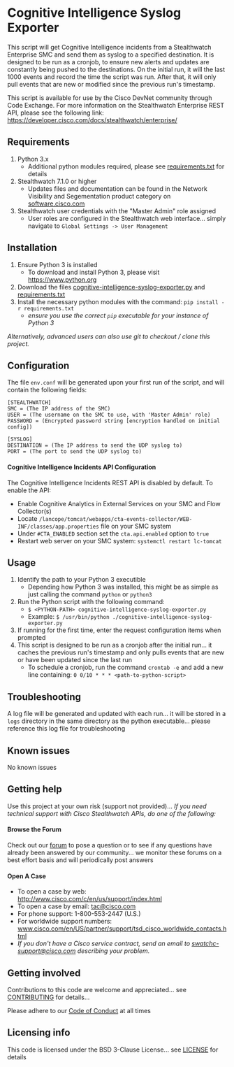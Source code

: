 # Cognitive Intelligence Syslog Exporter
This script will get Cognitive Intelligence incidents from a Stealthwatch Enterprise SMC and send them as syslog to a specified destination. It is designed to be run as a cronjob, to ensure new alerts and updates are constantly being pushed to the destinations. On the initial run, it will the last 1000 events and record the time the script was run. After that, it will only pull events that are new or modified since the previous run's timestamp.

This script is available for use by the Cisco DevNet community through Code Exchange. For more information on the Stealthwatch Enterprise REST API, please see the following link: https://developer.cisco.com/docs/stealthwatch/enterprise/

## Requirements
1. Python 3.x
    - Additional python modules required, please see [requirements.txt](requirements.txt) for details
2. Stealthwatch 7.1.0 or higher
    - Updates files and documentation can be found in the Network Visibility and Segementation product category on [software.cisco.com](https://software.cisco.com/download/home/286307082)
3. Stealthwatch user credentials with the "Master Admin" role assigned
    - User roles are configured in the Stealthwatch web interface... simply navigate to `Global Settings -> User Management`

## Installation
1. Ensure Python 3 is installed
   * To download and install Python 3, please visit https://www.python.org
2. Download the files [cognitive-intelligence-syslog-exporter.py](cognitive-intelligence-syslog-exporter.py) and [requirements.txt](requirements.txt)
3. Install the necessary python modules with the command: `pip install -r requirements.txt`
    * *ensure you use the correct `pip` executable for your instance of Python 3*

*Alternatively, advanced users can also use git to checkout / clone this project.*

## Configuration
The file `env.conf` will be generated upon your first run of the script, and will contain the following fields:
```
[STEALTHWATCH]
SMC = (The IP address of the SMC)
USER = (The username on the SMC to use, with 'Master Admin' role)
PASSWORD = (Encrypted password string [encryption handled on initial config])

[SYSLOG]
DESTINATION = (The IP address to send the UDP syslog to)
PORT = (The port to send the UDP syslog to)
```

#### **Cognitive Intelligence Incidents API Configuration**
The Cognitive Intelligence Incidents REST API is disabled by default. To enable the API:

* Enable Cognitive Analytics in External Services on your SMC and Flow Collector(s)
* Locate `/lancope/tomcat/webapps/cta-events-collector/WEB-INF/classes/app.properties` file on your SMC system
* Under `#CTA_ENABLED` section set the `cta.api.enabled` option to `true`
* Restart web server on your SMC system: `systemctl restart lc-tomcat`

## Usage
1. Identify the path to your Python 3 executible
    * Depending how Python 3 was installed, this might be as simple as just calling the command `python` or `python3`
2. Run the Python script with the following command:
    * `$ <PYTHON-PATH> cognitive-intelligence-syslog-exporter.py`
    * Example: `$ /usr/bin/python ./cognitive-intelligence-syslog-exporter.py`
3. If running for the first time, enter the request configuration items when prompted
4. This script is designed to be run as a cronjob after the initial run... it caches the previous run's timestamp and only pulls events that are new or have been updated since the last run
    * To schedule a cronjob, run the command `crontab -e` and add a new line containing: `0 0/10 * * * <path-to-python-script>`

## Troubleshooting
A log file will be generated and updated with each run... it will be stored in a `logs` directory in the same directory as the python executable... please reference this log file for troubleshooting

## Known issues
No known issues

## Getting help
Use this project at your own risk (support not provided)... *If you need technical support with Cisco Stealthwatch APIs, do one of the following:*

#### Browse the Forum
Check out our [forum](https://community.cisco.com/t5/custom/page/page-id/customFilteredByMultiLabel?board=j-disc-dev-security&labels=stealthwatch) to pose a question or to see if any questions have already been answered by our community... we monitor these forums on a best effort basis and will periodically post answers

#### Open A Case
* To open a case by web: http://www.cisco.com/c/en/us/support/index.html
* To open a case by email: tac@cisco.com 
* For phone support: 1-800-553-2447 (U.S.)
* For worldwide support numbers: www.cisco.com/en/US/partner/support/tsd_cisco_worldwide_contacts.html
* *If you don't have a Cisco service contract, send an email to swatchc-support@cisco.com describing your problem.*

## Getting involved
Contributions to this code are welcome and appreciated... see [CONTRIBUTING](CONTRIBUTING.md) for details... 

Please adhere to our [Code of Conduct](CODE_OF_CONDUCT.md) at all times

## Licensing info
This code is licensed under the BSD 3-Clause License... see [LICENSE](LICENSE) for details

